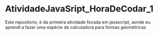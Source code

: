 # AtividadeJavaSript_HoraDeCodar_1
Este repositorio, é da primeira atividade focada em javascript, aonde eu aprendi a fazer uma espécie de calculadora para formas geométricas
